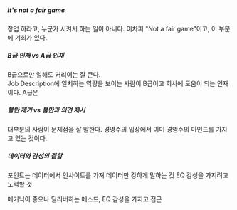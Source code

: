 
##### It's not a fair game
창업 하라고, 누군가 시켜서 하는 일이 아니다.
어차피 "Not a fair game"이고, 이 부분에 기회가 있다.

##### B급 인재 vs A급 인재
B급으로만 일해도 커리어는 잘 큰다.  
Job Description에 일치하는 역량을 보이는 사람이 B급이고 회사에 도움이 되는 인재이다.
A급은 


##### 불만 제기 vs 불만과 의견 제시
대부분의 사람이 문제점을 잘 말한다. 
경영주의 입장에서
이미 경영주의 마인드를 가지고 있는 것이다.

##### 데이터와 감성의 결합
포인트는 데이터에서 인사이트를 가져
데이터만 강하게 말하는 것
EQ 감성을 가지려고 노력할 것 

메커닉이 좋으나 딜리버하는 메소드, EQ 감성을 가지고 접근